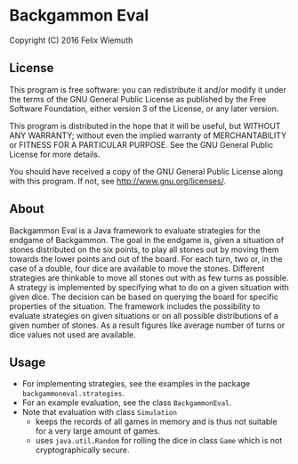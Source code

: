 Backgammon Eval
===============
Copyright (C) 2016 Felix Wiemuth

License
-------

This program is free software: you can redistribute it and/or modify
it under the terms of the GNU General Public License as published by
the Free Software Foundation, either version 3 of the License, or
any later version.

This program is distributed in the hope that it will be useful,
but WITHOUT ANY WARRANTY; without even the implied warranty of
MERCHANTABILITY or FITNESS FOR A PARTICULAR PURPOSE.  See the
GNU General Public License for more details.

You should have received a copy of the GNU General Public License
along with this program.  If not, see <http://www.gnu.org/licenses/>.

About
-----
Backgammon Eval is a Java framework to evaluate strategies for the endgame of Backgammon. The goal in the endgame is, given a situation of stones distributed on the six points, to play all stones out by moving them towards the lower points and out of the board. For each turn, two or, in the case of a double, four dice are available to move the stones. Different strategies are thinkable to move all stones out with as few turns as possible. A strategy is implemented by specifying what to do on a given situation with given dice. The decision can be based on querying the board for specific properties of the situation. The framework includes the possibility to evaluate strategies on given situations or on all possible distributions of a given number of stones. As a result figures like average number of turns or dice values not used are available.

Usage
-----
- For implementing strategies, see the examples in the package `backgammoneval.strategies`.
- For an example evaluation, see the class `BackgammonEval`.
- Note that evaluation with class `Simulation`
  - keeps the records of all games in memory and is thus not suitable for a very large amount of games.
  - uses `java.util.Random` for rolling the dice in class `Game` which is not cryptographically secure.
